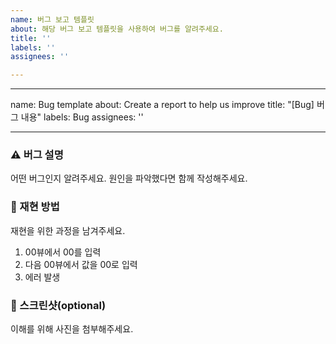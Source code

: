 ```yaml
---
name: 버그 보고 템플릿
about: 해당 버그 보고 템플릿을 사용하여 버그를 알려주세요.
title: ''
labels: ''
assignees: ''

---
```


---
name: Bug template
about: Create a report to help us improve
title: "[Bug] 버그 내용"
labels: Bug
assignees: ''

---

### ⚠️ 버그 설명
어떤 버그인지 알려주세요. 원인을 파악했다면 함께 작성해주세요.

### 📑 재현 방법
재현을 위한 과정을 남겨주세요.
1. 00뷰에서 00를 입력
2. 다음 00뷰에서 값을 00로 입력
3. 에러 발생

### 📱 스크린샷(optional)
이해를 위해 사진을 첨부해주세요.

